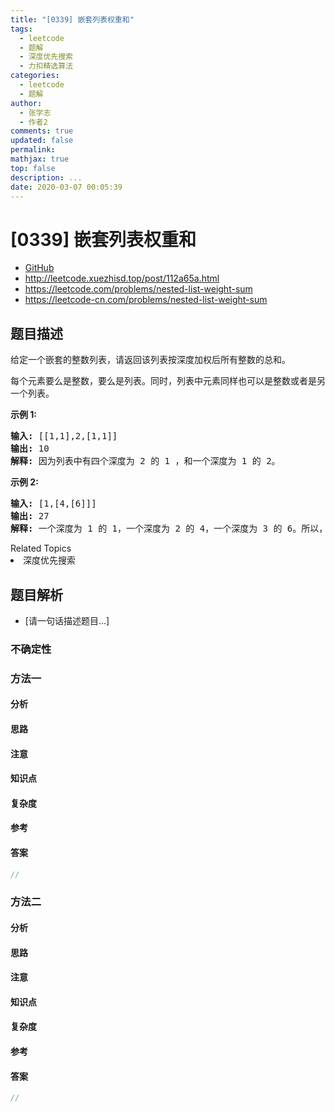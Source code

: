 ```yaml
---
title: "[0339] 嵌套列表权重和"
tags:
  - leetcode
  - 题解
  - 深度优先搜索
  - 力扣精选算法
categories:
  - leetcode
  - 题解
author:
  - 张学志
  - 作者2
comments: true
updated: false
permalink:
mathjax: true
top: false
description: ...
date: 2020-03-07 00:05:39
---
```



# [0339] 嵌套列表权重和
* [GitHub](https://github.com/algoboy101/LeetCodeCrowdsource/tree/master/_posts/QA/%5B0339%5D%20%E5%B5%8C%E5%A5%97%E5%88%97%E8%A1%A8%E6%9D%83%E9%87%8D%E5%92%8C.md)
* http://leetcode.xuezhisd.top/post/112a65a.html
* https://leetcode.com/problems/nested-list-weight-sum
* https://leetcode-cn.com/problems/nested-list-weight-sum


## 题目描述

<p>给定一个嵌套的整数列表，请返回该列表按深度加权后所有整数的总和。</p>

<p>每个元素要么是整数，要么是列表。同时，列表中元素同样也可以是整数或者是另一个列表。</p>

<p><strong>示例 1:</strong></p>

<pre><strong>输入: </strong>[[1,1],2,[1,1]]
<strong>输出: </strong>10 
<strong>解释: </strong>因为列表中有四个深度为 2 的 1 ，和一个深度为 1 的 2。</pre>

<p><strong>示例 2:</strong></p>

<pre><strong>输入: </strong>[1,[4,[6]]]
<strong>输出: </strong>27 
<strong>解释: </strong>一个深度为 1 的 1，一个深度为 2 的 4，一个深度为 3 的 6。所以，1 + 4*2 + 6*3 = 27。</pre>
<div><div>Related Topics</div><div><li>深度优先搜索</li></div></div>


## 题目解析
* [请一句话描述题目...]

### 不确定性


### 方法一

#### 分析

#### 思路

#### 注意

#### 知识点

#### 复杂度

#### 参考

#### 答案

```cpp
//
```


### 方法二

#### 分析

#### 思路

#### 注意

#### 知识点

#### 复杂度

#### 参考

#### 答案

```cpp
//
```


